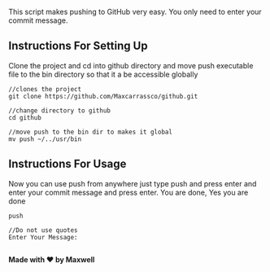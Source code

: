 This script makes pushing to GitHub very easy.
You only need to enter your commit message.


## Instructions For Setting Up

Clone the project and cd into github directory and move
push executable file to the bin directory so
that it a be accessible globally

```
//clones the project
git clone https://github.com/Maxcarrassco/github.git

//change directory to github
cd github

//move push to the bin dir to makes it global
mv push ~/../usr/bin

```

## Instructions For Usage

Now you can use push from anywhere just type
push and press enter and enter your commit message
and press enter. You are done, Yes you are done

```
push

//Do not use quotes
Enter Your Message: 


```



**Made with ❤️ by Maxwell**
